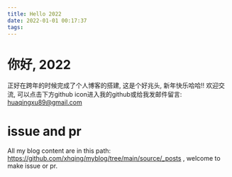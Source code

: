 ```yaml
---
title: Hello 2022
date: 2022-01-01 00:17:37
tags:
---
```

# 你好, 2022
正好在跨年的时候完成了个人博客的搭建, 这是个好兆头, 新年快乐哈哈!! 欢迎交流, 可以点击下方github icon进入我的github或给我发邮件留言: huaqingxu89@gmail.com

# issue and pr
All my blog content are in this path: https://github.com/xhqing/myblog/tree/main/source/_posts , welcome to make issue or pr.


